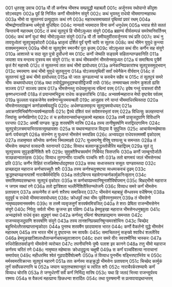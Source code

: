 001	धृतराष्ट्र उवाच
001a	यौ तौ कर्णश्च भीमश्च सम्प्रयुद्धौ महाबलौ
001c	अर्जुनस्य रथोपान्ते कीदृशः सोऽभवद्रणः
002a	पूर्वं हि निर्जितः कर्णो भीमसेनेन संयुगे
002c	कथं भूयस्तु राधेयो भीममागान्महारथः
003a	भीमो वा सूततनयं प्रत्युद्यातः कथं रणे
003c	महारथसमाख्यातं पृथिव्यां प्रवरं रथम्
004a	भीष्मद्रोणावतिक्रम्य धर्मपुत्रो युधिष्ठिरः
004c	नान्यतो भयमादत्त विना कर्णं धनुर्धरम्
005a	भयान्न शेते सततं चिन्तयन्वै महारथम्
005c	तं कथं सूतपुत्रं हि भीमोऽयुध्यत संयुगे
006a	ब्रह्मण्यं वीर्यसम्पन्नं समरेष्वनिवर्तिनम्
006c	कथं कर्णं युधां श्रेष्ठं भीमोऽयुध्यत संयुगे
007a	यौ तौ समीयतुर्वीरावर्जुनस्य रथं प्रति
007c	कथं नु तावयुध्येतां सूतपुत्रवृकोदरौ
008a	भ्रातृत्वं दर्शितं पूर्वं घृणी चापि स सूतजः
008c	कथं भीमेन युयुधे कुन्त्या वाक्यमनुस्मरन्
009a	भीमो वा सूतपुत्रेण स्मरन्वैरं पुरा कृतम्
009c	सोऽयुध्यत कथं वीरः कर्णेन सह संयुगे
010a	आशास्ते च सदा सूत पुत्रो दुर्योधनो मम
010c	कर्णो जेष्यति सङ्ग्रामे सहितान्पाण्डवानिति
011a	जयाशा यत्र मन्दस्य पुत्रस्य मम संयुगे
011c	स कथं भीमकर्माणं भीमसेनमयुध्यत
012a	यं समाश्रित्य पुत्रैर्मे कृतं वैरं महारथैः
012c	तं सूततनयं तात कथं भीमो ह्ययोधयत्
013a	अनेकान्विप्रकारांश्च सूतपुत्रसमुद्भवान्
013c	स्मरमाणः कथं भीमो युयुधे सूतसूनुना
014a	योऽजयत्पृथिवीं सर्वां रथेनैकेन वीर्यवान्
014c	तं सूततनयं युद्धे कथं भीमो ह्ययोधयत्
015a	यो जातः कुण्डलाभ्यां च कवचेन सहैव च
015c	तं सूतपुत्रं समरे भीमः कथमयोधयत्
016a	यथा तयोर्युद्धमभूद्यश्चासीद्विजयी तयोः
016c	तन्ममाचक्ष्व तत्त्वेन कुशलो ह्यसि सञ्जय
017	सञ्जय उवाच
017a	भीमसेनस्तु राधेयमुत्सृज्य रथिनां वरम्
017c	इयेष गन्तुं यत्रास्तां वीरौ कृष्णधनञ्जयौ
018a	तं प्रयान्तमभिद्रुत्य राधेयः कङ्कपत्रिभिः
018c	अभ्यवर्षन्महाराज मेघो वृष्ट्येव पर्वतम्
019a	फुल्लता पङ्कजेनेव वक्त्रेणाभ्युत्स्मयन्बली
019c	आजुहाव रणे यान्तं भीममाधिरथिस्तदा
020a	भीमसेनस्तदाह्वानं कर्णान्नामर्षयद्युधि
020c	अर्धमण्डलमावृत्य सूतपुत्रमयोधयत्
021a	अवक्रगामिभिर्बाणैरभ्यवर्षन्महायसैः
021c	द्वैरथे दंशितं यत्तं सर्वशस्त्रभृतां वरम्
022a	विधित्सुः कलहस्यान्तं जिघांसुः कर्णमक्षिणोत्
022c	तं च हत्वेतरान्सर्वान्हन्तुकामो महाबलः
023a	तस्मै प्रासृजदुग्राणि विविधानि परन्तपः
023c	अमर्षी पाण्डवः क्रुद्धः शरवर्षाणि मारिष
024a	तस्य तानीषुवर्षाणि मत्तद्विरदगामिनः
024c	सूतपुत्रोऽस्त्रमायाभिरग्रसत्सुमहायशाः
025a	स यथावन्महाराज विद्यया वै सुपूजितः
025c	आचार्यवन्महेष्वासः कर्णः पर्यचरद्रणे
026a	संरम्भेण तु युध्यन्तं भीमसेनं स्मयन्निव
026c	अभ्यपद्यत राधेयस्तममर्षी वृकोदरम्
027a	तन्नामृष्यत कौन्तेयः कर्णस्य स्मितमाहवे
027c	युध्यमानेषु वीरेषु पश्यत्सु च समन्ततः
028a	तं भीमसेनः सम्प्राप्तं वत्सदन्तैः स्तनान्तरे
028c	विव्याध बलवान्क्रुद्धस्तोत्त्रैरिव महाद्विपम्
029a	सूतं तु सूतपुत्रस्य सुपुङ्खैर्निशितैः शरैः
029c	सुमुक्तैश्चित्रवर्माणं निर्बिभेद त्रिसप्तभिः
030a	कर्णो जाम्बूनदैर्जालैः सञ्छन्नान्वातरंहसः
030c	विव्याध तुरगान्वीरः पञ्चभिः पञ्चभिः शरैः
031a	ततो बाणमयं जालं भीमसेनरथं प्रति
031c	कर्णेन विहितं राजन्निमेषार्धाददृश्यत
032a	सरथः सध्वजस्तत्र ससूतः पाण्डवस्तदा
032c	प्राच्छाद्यत महाराज कर्णचापच्युतैः शरैः
033a	तस्य कर्णश्चतुःषष्ट्या व्यधमत्कवचं दृढम्
033c	क्रुद्धश्चाप्यहनत्पार्श्वे नाराचैर्मर्मभेदिभिः
034a	ततोऽचिन्त्य महावेगान्कर्णकार्मुकनिःसृतान्
034c	समाश्लिष्यदसम्भ्रान्तः सूतपुत्रं वृकोदरः
035a	स कर्णचापप्रभवानिषूनाशीविषोपमान्
035c	बिभ्रद्भीमो महाराज न जगाम व्यथां रणे
036a	ततो द्वात्रिंशता भल्लैर्निशितैस्तिग्मतेजनैः
036c	विव्याध समरे कर्णं भीमसेनः प्रतापवान्
037a	अयत्नेनैव तं कर्णः शरैरुप समाकिरत्
037c	भीमसेनं महाबाहुं सैन्धवस्य वधैषिणम्
038a	मृदुपूर्वं च राधेयो भीममाजावयोधयत्
038c	क्रोधपूर्वं तथा भीमः पूर्ववैरमनुस्मरन्
039a	तं भीमसेनो नामृष्यदवमानममर्षणः
039c	स तस्मै व्यसृजत्तूर्णं शरवर्षममित्रजित्
040a	ते शराः प्रेषिता राजन्भीमसेनेन संयुगे
040c	निपेतुः सर्वतो भीमाः कूजन्त इव पक्षिणः
041a	हेमपुङ्खा महाराज भीमसेनधनुश्च्युताः
041c	अभ्यद्रवंस्ते राधेयं वृकाः क्षुद्रमृगं यथा
042a	कर्णस्तु रथिनां श्रेष्ठश्छाद्यमानः समन्ततः
042c	राजन्व्यसृजदुग्राणि शरवर्षाणि संयुगे
043a	तस्य तानशनिप्रख्यानिषून्समरशोभिनः
043c	चिच्छेद बहुभिर्भल्लैरसम्प्राप्तान्वृकोदरः
044a	पुनश्च शरवर्षेण छादयामास भारत
044c	कर्णो वैकर्तनो युद्धे भीमसेनं महारथम्
045a	तत्र भारत भीमं तु दृष्टवन्तः स्म सायकैः
045c	समाचिततनुं सङ्ख्ये श्वाविधं शललैरिव
046a	हेमपुङ्खाञ्शिलाधौतान्कर्णचापच्युताञ्शरान्
046c	दधार समरे वीरः स्वरश्मीनिव भास्करः
047a	रुधिरोक्षितसर्वाङ्गो भीमसेनो व्यरोचत
047c	तपनीयनिभैः पुष्पैः पलाश इव कानने
048a	तत्तु भीमो महाराज कर्णस्य चरितं रणे
048c	नामृष्यत महेष्वासः क्रोधादुद्वृत्य चक्षुषी
049a	स कर्णं पञ्चविंशत्या नाराचानां समार्पयत्
049c	महीधरमिव श्वेतं गूढपादैर्विषोल्बणैः
050a	तं विव्याध पुनर्भीमः षड्भिरष्टाभिरेव च
050c	मर्मस्वमरविक्रान्तः सूतपुत्रं महारणे
051a	ततः कर्णस्य सङ्क्रुद्धो भीमसेनः प्रतापवान्
051c	चिच्छेद कार्मुकं तूर्णं सर्वोपकरणानि च
052a	जघान चतुरश्चाश्वान्सूतं च त्वरितः शरैः
052c	नाराचैरर्करश्म्याभैः कर्णं विव्याध चोरसि
053a	ते जग्मुर्धरणीं सर्वे कर्णं निर्भिद्य मारिष
053c	यथा हि जलदं भित्त्वा राजन्सूर्यस्य रश्मयः
054a	स वैकल्यं महत्प्राप्य छिन्नधन्वा शरार्दितः
054c	तथा पुरुषमानी स प्रत्यपायाद्रथान्तरम्
